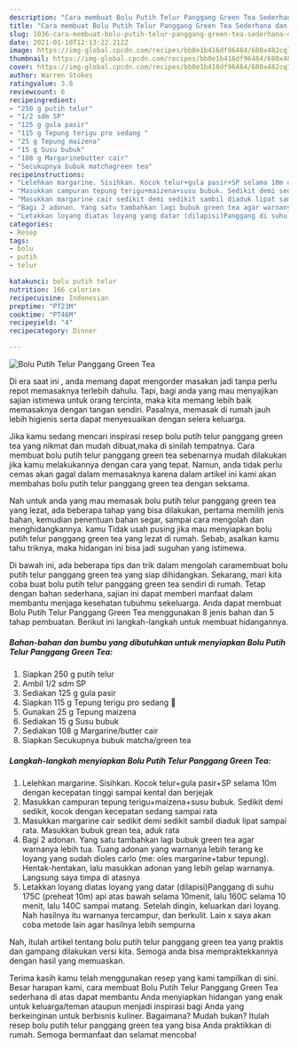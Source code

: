 ```yaml
---
description: "Cara membuat Bolu Putih Telur Panggang Green Tea Sederhana dan Mudah Dibuat"
title: "Cara membuat Bolu Putih Telur Panggang Green Tea Sederhana dan Mudah Dibuat"
slug: 1036-cara-membuat-bolu-putih-telur-panggang-green-tea-sederhana-dan-mudah-dibuat
date: 2021-01-10T12:13:22.212Z
image: https://img-global.cpcdn.com/recipes/bb0e1b416df96484/680x482cq70/bolu-putih-telur-panggang-green-tea-foto-resep-utama.jpg
thumbnail: https://img-global.cpcdn.com/recipes/bb0e1b416df96484/680x482cq70/bolu-putih-telur-panggang-green-tea-foto-resep-utama.jpg
cover: https://img-global.cpcdn.com/recipes/bb0e1b416df96484/680x482cq70/bolu-putih-telur-panggang-green-tea-foto-resep-utama.jpg
author: Warren Stokes
ratingvalue: 3.8
reviewcount: 6
recipeingredient:
- "250 g putih telur"
- "1/2 sdm SP"
- "125 g gula pasir"
- "115 g Tepung terigu pro sedang "
- "25 g Tepung maizena"
- "15 g Susu bubuk"
- "108 g Margarinebutter cair"
- "Secukupnya bubuk matchagreen tea"
recipeinstructions:
- "Lelehkan margarine. Sisihkan. Kocok telur+gula pasir+SP selama 10m dengan kecepatan tinggi sampai kental dan berjejak"
- "Masukkan campuran tepung terigu+maizena+susu bubuk. Sedikit demi sedikit, kocok dengan kecepatan sedang sampai rata"
- "Masukkan margarine cair sedikit demi sedikit sambil diaduk lipat sampai rata. Masukkan bubuk grean tea, aduk rata"
- "Bagi 2 adonan. Yang satu tambahkan lagi bubuk green tea agar warnanya lebih tua. Tuang adonan yang warnanya lebih terang ke loyang yang sudah dioles carlo (me: oles margarine+tabur tepung). Hentak-hentakan, lalu masukkan adonan yang lebih gelap warnanya. Langsung saya timpa di atasnya"
- "Letakkan loyang diatas loyang yang datar (dilapisi)Panggang di suhu 175C (preheat 10m) api atas bawah selama 10menit, lalu 160C selama 10 menit, lalu 140C sampai matang. Setelah dingin, keluarkan dari loyang. Nah hasilnya itu warnanya tercampur, dan berkulit. Lain x saya akan coba metode lain agar hasilnya lebih sempurna"
categories:
- Resep
tags:
- bolu
- putih
- telur

katakunci: bolu putih telur 
nutrition: 166 calories
recipecuisine: Indonesian
preptime: "PT23M"
cooktime: "PT46M"
recipeyield: "4"
recipecategory: Dinner

---
```



![Bolu Putih Telur Panggang Green Tea](https://img-global.cpcdn.com/recipes/bb0e1b416df96484/680x482cq70/bolu-putih-telur-panggang-green-tea-foto-resep-utama.jpg)

Di era  saat ini , anda memang dapat mengorder masakan jadi tanpa perlu repot memasaknya terlebih dahulu. Tapi, bagi anda yang mau menyajikan sajian istimewa untuk orang tercinta, maka kita memang lebih baik memasaknya dengan tangan sendiri. Pasalnya, memasak di rumah jauh lebih higienis serta dapat menyesuaikan dengan selera keluarga.

Jika kamu sedang mencari inspirasi resep bolu putih telur panggang green tea yang nikmat dan mudah dibuat,maka di sinilah tempatnya. Cara membuat bolu putih telur panggang green tea  sebenarnya mudah dilakukan jika kamu melakukannya dengan cara yang tepat. Namun, anda tidak perlu cemas akan gagal dalam memasaknya 
karena dalam artikel ini kami akan membahas bolu putih telur panggang green tea dengan seksama.  



Nah untuk anda yang mau memasak bolu putih telur panggang green tea yang lezat, ada beberapa tahap yang bisa dilakukan, pertama memilih jenis bahan, kemudian penentuan bahan segar, sampai cara mengolah dan menghidangkannya. kamu Tidak usah pusing jika mau menyiapkan bolu putih telur panggang green tea yang lezat di rumah. Sebab, asalkan kamu  tahu triknya, maka hidangan ini bisa jadi suguhan yang istimewa.

Di bawah ini, ada beberapa tips dan trik dalam mengolah caramembuat bolu putih telur panggang green tea yang siap dihidangkan. Sekarang, mari kita coba buat bolu putih telur panggang green tea sendiri di rumah. Tetap dengan bahan sederhana, sajian ini dapat memberi manfaat dalam membantu menjaga kesehatan tubuhmu sekeluarga. Anda dapat membuat Bolu Putih Telur Panggang Green Tea menggunakan 8 jenis bahan dan 5 tahap pembuatan. Berikut ini langkah-langkah untuk membuat hidangannya.

<!--inarticleads1-->

##### Bahan-bahan dan bumbu yang dibutuhkan untuk menyiapkan Bolu Putih Telur Panggang Green Tea:

1. Siapkan 250 g putih telur
1. Ambil 1/2 sdm SP
1. Sediakan 125 g gula pasir
1. Siapkan 115 g Tepung terigu pro sedang 🔼
1. Gunakan 25 g Tepung maizena
1. Sediakan 15 g Susu bubuk
1. Sediakan 108 g Margarine/butter cair
1. Siapkan Secukupnya bubuk matcha/green tea




<!--inarticleads2-->

##### Langkah-langkah menyiapkan Bolu Putih Telur Panggang Green Tea:

1. Lelehkan margarine. Sisihkan. Kocok telur+gula pasir+SP selama 10m dengan kecepatan tinggi sampai kental dan berjejak
1. Masukkan campuran tepung terigu+maizena+susu bubuk. Sedikit demi sedikit, kocok dengan kecepatan sedang sampai rata
1. Masukkan margarine cair sedikit demi sedikit sambil diaduk lipat sampai rata. Masukkan bubuk grean tea, aduk rata
1. Bagi 2 adonan. Yang satu tambahkan lagi bubuk green tea agar warnanya lebih tua. Tuang adonan yang warnanya lebih terang ke loyang yang sudah dioles carlo (me: oles margarine+tabur tepung). Hentak-hentakan, lalu masukkan adonan yang lebih gelap warnanya. Langsung saya timpa di atasnya
1. Letakkan loyang diatas loyang yang datar (dilapisi)Panggang di suhu 175C (preheat 10m) api atas bawah selama 10menit, lalu 160C selama 10 menit, lalu 140C sampai matang. Setelah dingin, keluarkan dari loyang. Nah hasilnya itu warnanya tercampur, dan berkulit. Lain x saya akan coba metode lain agar hasilnya lebih sempurna




Nah, itulah artikel tentang  bolu putih telur panggang green tea  yang praktis dan gampang dilakukan versi kita. Semoga anda bisa mempraktekkannya dengan hasil yang memuaskan. 

Terima kasih kamu telah menggunakan resep yang kami tampilkan di sini. Besar harapan kami, cara membuat  Bolu Putih Telur Panggang Green Tea sederhana di atas dapat membantu Anda menyiapkan hidangan yang enak untuk keluarga/teman ataupun menjadi inspirasi bagi Anda yang berkeinginan untuk berbisnis kuliner. Bagaimana? Mudah bukan? Itulah resep bolu putih telur panggang green tea yang bisa Anda praktikkan di rumah. Semoga bermanfaat dan selamat mencoba!

